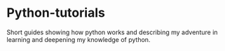 # Python-tutorials
Short guides showing how python works and describing my adventure in learning and deepening my knowledge of python.
